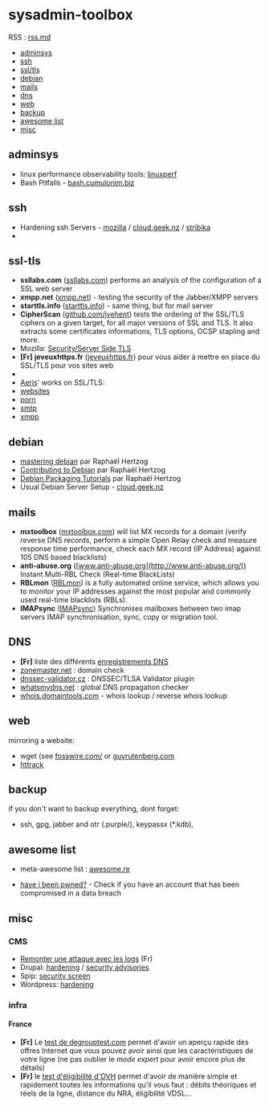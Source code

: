 

# sysadmin-toolbox

RSS : [rss.md](https://github.com/skhaen/sysadmin-toolbox/blob/master/rss.md)

- [adminsys](#adminsys)
- [ssh](#ssh)
- [ssl/tls](#ssl-tls)
- [debian](#debian)
- [mails](#mails)
- [dns](#dns)
- [web](#web)
- [backup](#backup)
- [awesome list](#awesome-list)
- [misc](#misc)

## adminsys

* linux performance observability tools: [linuxperf](http://www.brendangregg.com/linuxperf.html)
* Bash Pitfalls - [bash.cumulonim.biz](http://bash.cumulonim.biz/BashPitfalls.html)

## ssh

*  Hardening ssh Servers - [mozilla](https://wiki.mozilla.org/Security/Guidelines/OpenSSH#OpenSSH_server) / [cloud.geek.nz](http://feeding.cloud.geek.nz/posts/hardening-ssh-servers/) / [stribika](http://stribika.github.io/2015/01/04/secure-secure-shell.html)
*  
## ssl-tls

* **ssllabs.com** ([ssllabs.com](https://www.ssllabs.com/)) performs an analysis of the configuration of a SSL web server
* **xmpp.net** ([xmpp.net](https://xmpp.net/)) - testing the security of the Jabber/XMPP servers
* **starttls.info** ([starttls.info](https://starttls.info)) - same thing, but for mail server
* **CipherScan** ([github.com/jvehent](https://github.com/jvehent/cipherscan)) tests the ordering of the SSL/TLS ciphers on a given target, for all major versions of SSL and TLS. It also extracts some certificates informations, TLS options, OCSP stapling and more.
* Mozilla: [Security/Server Side TLS](https://wiki.mozilla.org/Security/Server_Side_TLS)
* **[Fr]** **jeveuxhttps.fr** ([jeveuxhttps.fr](https://www.jeveuxhttps.fr)) pour vous aider à mettre en place du SSL/TLS pour vos sites web
*
* [Aeris](https://imirhil.fr)' works on SSL/TLS:
 * [websites](https://imirhil.fr/tls/)
 * [porn](https://imirhil.fr/tls/porn.html)
 * [smtp](https://imirhil.fr/tls/smtp.html)
 * [xmpp](https://imirhil.fr/tls/xmpp.html)

## debian

* [mastering debian](https://raphaelhertzog.com/mastering-debian/) par Raphaël Hertzog
* [Contributing to Debian](https://raphaelhertzog.com/contributing-to-debian/) par Raphaël Hertzog
* [Debian Packaging Tutorials](https://raphaelhertzog.com/debian-packaging/) par  Raphaël Hertzog
* Usual Debian Server Setup - [cloud.geek.nz](http://feeding.cloud.geek.nz/posts/usual-server-setup/)

## mails

* **mxtoolbox** ([mxtoolbox.com](http://mxtoolbox.com/)) will list MX records for a domain (verify reverse DNS records, perform a simple Open Relay check and measure response time performance, check each MX record (IP Address) against 105 DNS based blacklists)
* **anti-abuse.org** ([www.anti-abuse.org](http://www.anti-abuse.org/)) Instant Multi-RBL Check (Real-time BlackLists)
 * **RBLmon** ([RBLmon](http://www.rblmon.com/)) is a fully automated online service, which allows you to monitor your IP addresses against the most popular and commonly used real-time blacklists (RBLs).
* **IMAPsync** ([IMAPsync](https://github.com/imapsync/imapsync)) Synchronises mailboxes between two imap servers IMAP synchronisation, sync, copy or migration tool.

## DNS

* **[Fr]** liste des différents [enregistrements DNS](http://fr.wikipedia.org/wiki/Liste_des_enregistrements_DNS)
* [zonemaster.net](http://zonemaster.net) : domain check
* [dnssec-validator.cz](https://www.dnssec-validator.cz/) : DNSSEC/TLSA Validator plugin
* [whatsmydns.net](https://www.whatsmydns.net) : global DNS propagation checker
* [whois.domaintools.com](http://whois.domaintools.com/) - whois lookup / reverse whois lookup

## web

mirroring a website:
* wget (see [fosswire.com/](http://fosswire.com/post/2008/04/create-a-mirror-of-a-website-with-wget/) or [guyrutenberg.com](http://www.guyrutenberg.com/2014/05/02/make-offline-mirror-of-a-site-using-wget/)
* [httrack](https://httrack.com)

## backup

if you don't want to backup everything, dont forget:
* ssh, gpg, jabber and otr (.purple/), keypassx (*.kdb), 

## awesome list
* meta-awesome list : [awesome.re](https://github.com/skhaen/sysadmin-toolbox/blob/master/rss.md)

* [have i been pwned?](https://haveibeenpwned.com/) - Check if you have an account that has been compromised in a data breach


## misc

### CMS

* [Remonter une attaque avec les logs](https://www.libwalk.so/2015/04/29/analyse-log.html) (Fr)
* Drupal: [hardening](https://www.drupal.org/security/secure-configuration) / [security advisories](https://www.drupal.org/security)
* Spip: [security screen](http://www.spip.net/en_article4201.html)
* Wordpress: [hardening](http://codex.wordpress.org/Hardening_WordPress)


### infra

#### France

* **[Fr]** Le [test de degrouptest.com](http://www.degrouptest.com) permet d'avoir un aperçu rapide des offres Internet que vous pouvez avoir ainsi que les caractéristiques de votre ligne (ne pas oublier le *mode expert* pour avoir encore plus de détails)
* **[Fr]** le [test d'éligibilité d'OVH](http://www.ovhtelecom.fr/adsl/eligibilite.xml) permet d'avoir de manière simple et rapidement toutes les informations qu'il vous faut : débits théoriques et réels de la ligne, distance du NRA, éligibilité VDSL...
